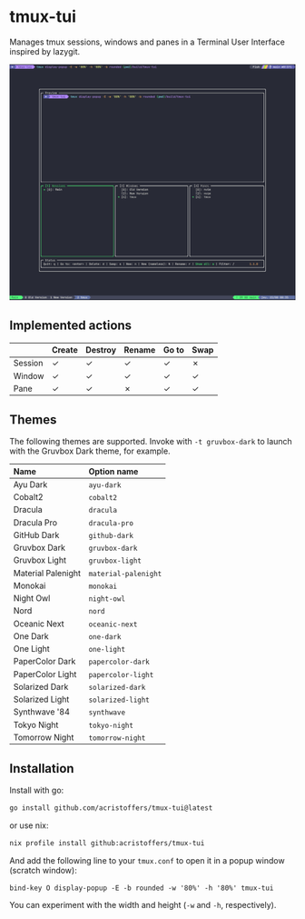 # tmux-tui

Manages tmux sessions, windows and panes in a Terminal User Interface inspired by lazygit.

![screenshot](.screenshot/screenshot.png)

## Implemented actions

|         | Create | Destroy | Rename| Go to | Swap |
| :---    | :---   | :---    | :---  | :---  | :--- |
| Session | ✓      | ✓       | ✓     | ✓     | ✗    |
| Window  | ✓      | ✓       | ✓     | ✓     | ✓    |
| Pane    | ✓      | ✓       | ✗     | ✓     | ✓    |

## Themes

The following themes are supported. Invoke with `-t gruvbox-dark` to launch with the Gruvbox Dark
theme, for example.

|Name                |Option name         |
|:---                |:---                |
| Ayu Dark           |`ayu-dark`          |
| Cobalt2            |`cobalt2`           |
| Dracula            |`dracula`           |
| Dracula Pro        |`dracula-pro`       |
| GitHub Dark        |`github-dark`       |
| Gruvbox Dark       |`gruvbox-dark`      |
| Gruvbox Light      |`gruvbox-light`     |
| Material Palenight |`material-palenight`|
| Monokai            |`monokai`           |
| Night Owl          |`night-owl`         |
| Nord               |`nord`              |
| Oceanic Next       |`oceanic-next`      |
| One Dark           |`one-dark`          |
| One Light          |`one-light`         |
| PaperColor Dark    |`papercolor-dark`   |
| PaperColor Light   |`papercolor-light`  |
| Solarized Dark     |`solarized-dark`    |
| Solarized Light    |`solarized-light`   |
| Synthwave '84      |`synthwave`         |
| Tokyo Night        |`tokyo-night`       |
| Tomorrow Night     |`tomorrow-night`    |

## Installation

Install with go:

```bash
go install github.com/acristoffers/tmux-tui@latest
```

or use nix:

```bash
nix profile install github:acristoffers/tmux-tui
```

And add the following line to your `tmux.conf` to open it in a popup window (scratch window):

```tmux
bind-key O display-popup -E -b rounded -w '80%' -h '80%' tmux-tui
```

You can experiment with the width and height (`-w` and `-h`, respectively).
